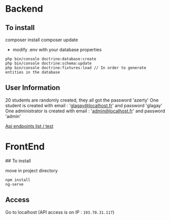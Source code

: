 # Backend

## To install

composer install
composer update

* modify .env with your database properties

```
php bin/console doctrine:database:create
php bin/console doctrine:schema:update
php bin/console doctrine:fixtures:load // In order to generate entities in the database
```



## User Information 

20 students are randomly created, they all got the password 'azerty'
One student is created with email : 'glagay@localhost.fr' and password 'glagay'
One administrator is created with email : 'admin@localhost.fr' and password 'admin'


[Api endpoints list / test](https://l.messenger.com/l.php?u=https%3A%2F%2Fdocumenter.getpostman.com%2Fview%2F6880502%2FSVSKM9Cy%3Fversion%3Dlatest%23382b411b-2800-4a85-8ef1-4513f2bac61a&h=AT1vAGQKwZsXZT9t8_eTLwzR9zr3Th7PaMSgcCdtnY0-yYET3b65Ad2BfZrFEX4riMWUtgDWMRGTdlmh6GCm8naHkK2ebIK1ltHaDDVT9ErWs_WgFOtrSZ96JoVfSw)

 
 # FrontEnd
 
 ## To install
 
 move in project directory
 
 ```
 npm install
 ng-serve
```

## Access
Go to localhost
(API access is on IP : `193.70.31.117`)